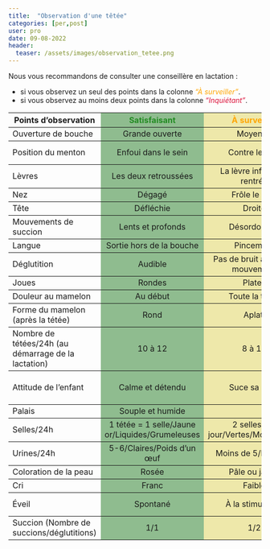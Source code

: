 ```yaml
---
title:  "Observation d'une têtée"
categories: [per,post]
user: pro
date: 09-08-2022
header:
  teaser: /assets/images/observation_tetee.png
---
```

Nous vous recommandons de consulter une conseillère en lactation :
- si vous observez un seul des points dans la colonne <em class="text-yellow">“À surveiller”</em>.
- si vous observez au moins deux points dans la colonne <em class="text-red">“Inquiétant”</em>.
<table class="colored-table">
  <tbody>
    <tr>
      <th>Points d’observation</th>
      <th class="text-green">Satisfaisant</th>
      <th class="text-yellow">À surveiller</th>
      <th class="text-red">Inquiétant</th>
    </tr>
    <tr>
      <td>Ouverture de bouche</td>
      <td>Grande ouverte</td>
      <td>Moyenne</td>
      <td>Petite</td>
    </tr>
    <tr>
      <td>Position du menton</td>
      <td>Enfoui dans le sein</td>
      <td>Contre le sein</td>
      <td>Éloigné du sein</td>
    </tr>
    <tr>
      <td>Lèvres</td>
      <td>Les deux retroussées</td>
      <td>La lèvre inférieure rentrée</td>
      <td>Les lèvres serrées</td>
    </tr>
    <tr>
      <td>Nez</td>
      <td>Dégagé</td>
      <td>Frôle le sein</td>
      <td>Dans le sein</td>
    </tr>
    <tr>
      <td>Tête</td>
      <td>Défléchie</td>
      <td>Droite</td>
      <td>Fléchie</td>
    </tr>
    <tr>
      <td>Mouvements de succion</td>
      <td>Lents et profonds</td>
      <td>Désordonnés</td>
      <td>Rapides et superficiels</td>
    </tr>
    <tr>
      <td>Langue</td>
      <td>Sortie hors de la bouche</td>
      <td>Pincement</td>
      <td>Claquement</td>
    </tr>
    <tr>
      <td>Déglutition</td>
      <td>Audible</td>
      <td>Pas de bruit à chaque mouvement</td>
      <td>Aucun bruit</td>
    </tr>
    <tr>
      <td>Joues</td>
      <td>Rondes</td>
      <td>Plates</td>
      <td>Creuses</td>
    </tr>
    <tr>
      <td>Douleur au mamelon</td>
      <td>Au début</td>
      <td>Toute la tétée</td>
      <td>À la fin</td>
    </tr>
    <tr>
      <td>Forme du mamelon (après la tétée)</td>
      <td>Rond</td>
      <td>Aplati</td>
      <td>En forme de rouge à lèvre</td>
    </tr>
    <tr>
      <td>Nombre de tétées/24h (au démarrage de la lactation)</td>
      <td>10 à 12</td>
      <td>8 à 10</td>
      <td>Moins de 8</td>
    </tr>
    <tr>
      <td>Attitude de l’enfant</td>
      <td>Calme et détendu</td>
      <td>Suce sa main</td>
      <td>Agité, pleure et recherche le sein</td>
    </tr>
    <tr>
      <td>Palais</td>
      <td>Souple et humide</td>
      <td> </td>
      <td>Desséché</td>
    </tr>
    <tr>
      <td>Selles/24h</td>
      <td>1 tétée = 1 selle/Jaune or/Liquides/Grumeleuses</td>
      <td>2 selles par jour/Vertes/Mousseuses</td>
      <td>Pas de selles</td>
    </tr>
    <tr>
      <td>Urines/24h</td>
      <td>5-6/Claires/Poids d’un œuf</td>
      <td>Moins de 5/Foncées</td>
      <td>Peu ou pas d’urines</td>
    </tr>
    <tr>
      <td>Coloration de la peau</td>
      <td>Rosée</td>
      <td>Pâle ou jaune</td>
      <td>Bleutée</td>
    </tr>
    <tr>
      <td>Cri</td>
      <td>Franc</td>
      <td>Faible</td>
      <td>Gémissement</td>
    </tr>
    <tr>
      <td>Éveil</td>
      <td>Spontané</td>
      <td>À la stimulation</td>
      <td>Difficile à éveiller</td>
    </tr>
    <tr>
      <td>Succion (Nombre de succions/déglutitions)</td>
      <td>1/1</td>
      <td>1/2</td>
      <td>1/3</td>
    </tr>
  </tbody>
</table>


<style>
.colored-table tr {
border-bottom: 1px solid;
}
.colored-table td:nth-of-type(1n+2),
.colored-table th:nth-of-type(1n+2){
text-align: center;
}


.colored-table th:nth-of-type(2), 
.colored-table td:nth-of-type(2) {
background-color: DarkSeaGreen;
}
.colored-table th:nth-of-type(3), 
.colored-table td:nth-of-type(3) {
background-color: PaleGoldenRod;
}
.colored-table th:nth-of-type(4), 
.colored-table td:nth-of-type(4) {
background-color: LightCoral;
}

.text-green {
color: ForestGreen;
}
.text-yellow {
color: orange;
}
.text-red {
color: Crimson;
}

</style>
